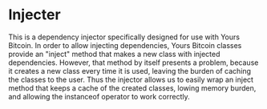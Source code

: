 Injecter
========

This is a dependency injector specifically designed for use with Yours Bitcoin.
In order to allow injecting dependencies, Yours Bitcoin classes provide an
"inject" method that makes a new class with injected dependencies.  However,
that method by itself presents a problem, because it creates a new class every
time it is used, leaving the burden of caching the classes to the user. Thus
the injector allows us to easily wrap an inject method that keeps a cache of
the created classes, lowing memory burden, and allowing the instanceof operator
to work correctly.

